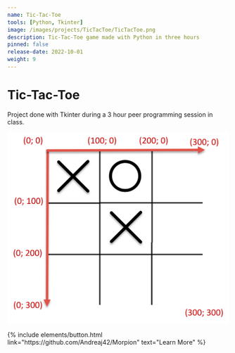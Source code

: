 ```yaml
---
name: Tic-Tac-Toe
tools: [Python, Tkinter]
image: /images/projects/TicTacToe/TicTacToe.png
description: Tic-Tac-Toe game made with Python in three hours
pinned: false
release-date: 2022-10-01
weight: 9
---
```


# Tic-Tac-Toe
Project done with Tkinter during a 3 hour peer programming session in class.

![image](/images/projects/TicTacToe/fields.png)

<p class="text-center">
{% include elements/button.html link="https://github.com/Andreaj42/Morpion" text="Learn More" %}
</p>
